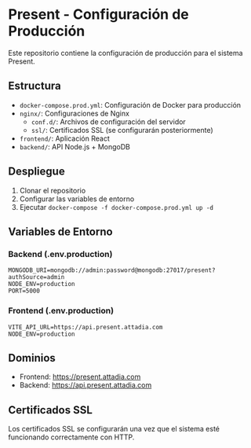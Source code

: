 # Present - Configuración de Producción

Este repositorio contiene la configuración de producción para el sistema Present.

## Estructura

- `docker-compose.prod.yml`: Configuración de Docker para producción
- `nginx/`: Configuraciones de Nginx
  - `conf.d/`: Archivos de configuración del servidor
  - `ssl/`: Certificados SSL (se configurarán posteriormente)
- `frontend/`: Aplicación React
- `backend/`: API Node.js + MongoDB

## Despliegue

1. Clonar el repositorio
2. Configurar las variables de entorno
3. Ejecutar `docker-compose -f docker-compose.prod.yml up -d`

## Variables de Entorno

### Backend (.env.production)
```
MONGODB_URI=mongodb://admin:password@mongodb:27017/present?authSource=admin
NODE_ENV=production
PORT=5000
```

### Frontend (.env.production)
```
VITE_API_URL=https://api.present.attadia.com
NODE_ENV=production
```

## Dominios

- Frontend: https://present.attadia.com
- Backend: https://api.present.attadia.com

## Certificados SSL

Los certificados SSL se configurarán una vez que el sistema esté funcionando correctamente con HTTP. 